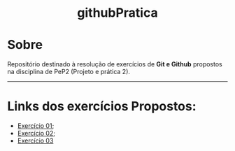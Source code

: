 <h1 align="center"> 
    githubPratica   
</h1>

# Sobre

Repositório destinado à resolução de exercícios de **Git e Github** propostos na disciplina de PeP2 (Projeto e prática 2).

---

# Links dos exercícios Propostos:

- [Exercício 01](https://womakerscode.gitbook.io/desvendando-git-e-github/hands-on/exercicio-1);
- [Exercício 02](https://womakerscode.gitbook.io/desvendando-git-e-github/hands-on/exercicio-2);
- [Exercício 03](https://womakerscode.gitbook.io/desvendando-git-e-github/hands-on/exercicio-3)

